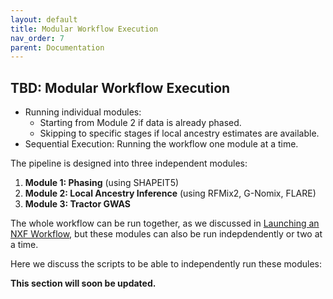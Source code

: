 ```yaml
---
layout: default
title: Modular Workflow Execution
nav_order: 7
parent: Documentation
---
```


## TBD: Modular Workflow Execution
- Running individual modules:
  - Starting from Module 2 if data is already phased.
  - Skipping to specific stages if local ancestry estimates are available.
- Sequential Execution: Running the workflow one module at a time.


The pipeline is designed into three independent modules:
1. **Module 1: Phasing** (using SHAPEIT5)
2. **Module 2: Local Ancestry Inference** (using RFMix2, G-Nomix, FLARE)
3. **Module 3: Tractor GWAS**

The whole workflow can be run together, as we discussed in [Launching an NXF Workflow](https://atkinson-lab.github.io/TractorWorkflow/docs/docs/documentation/launching_nxf_workflow.html), but these modules can also be run indepdendently or two at a time.

Here we discuss the scripts to be able to independently run these modules:

**This section will soon be updated.**